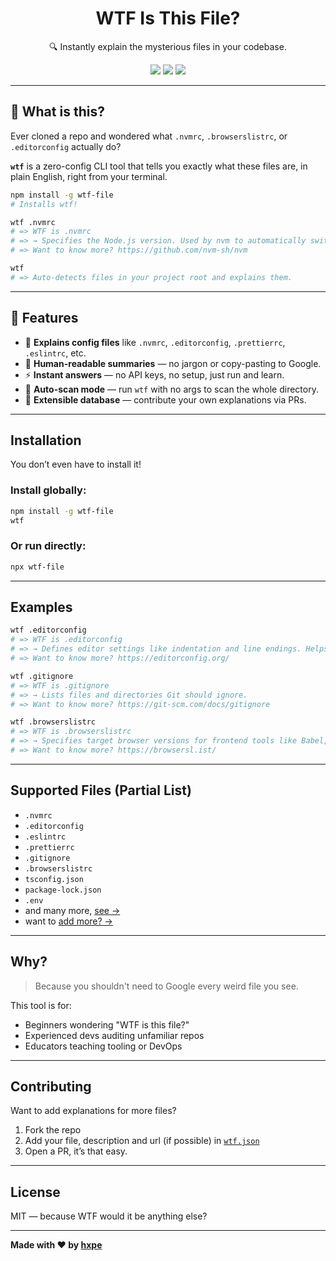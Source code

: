 <h1 align="center">
WTF Is This File?
</h1>
<p align="center">
🔍 Instantly explain the mysterious files in your codebase.
<p>
<p align="center">
  <a href="https://www.npmjs.com/package/wtf-file"><img src="https://img.shields.io/npm/v/wtf-file?style=for-the-badge"></a>
  <a href="https://www.npmjs.com/package/wtf-file"><img src="https://img.shields.io/npm/dw/wtf-file?style=for-the-badge"></a>
  <a href="https://www.npmjs.com/package/wtf-file"><img src="https://img.shields.io/npm/last-update/wtf-file?style=for-the-badge"></a>  
<p>

---

## 🤔 What is this?

Ever cloned a repo and wondered what `.nvmrc`, `.browserslistrc`, or `.editorconfig` actually do?

**`wtf`** is a zero-config CLI tool that tells you exactly what these files are, in plain English, right from your terminal.

```bash
npm install -g wtf-file
# Installs wtf!

wtf .nvmrc
# => WTF is .nvmrc
# => → Specifies the Node.js version. Used by nvm to automatically switch versions.
# => Want to know more? https://github.com/nvm-sh/nvm

wtf
# => Auto-detects files in your project root and explains them.
```

---

## 🚀 Features

* 🔎 **Explains config files** like `.nvmrc`, `.editorconfig`, `.prettierrc`, `.eslintrc`, etc.
* 🤠 **Human-readable summaries** — no jargon or copy-pasting to Google.
* ⚡ **Instant answers** — no API keys, no setup, just run and learn.
* 📁 **Auto-scan mode** — run `wtf` with no args to scan the whole directory.
* 🧹 **Extensible database** — contribute your own explanations via PRs.

---

## Installation

You don’t even have to install it!

### Install globally:

```bash
npm install -g wtf-file
wtf
```

### Or run directly:

```bash
npx wtf-file
```

---

## Examples

```bash
wtf .editorconfig
# => WTF is .editorconfig
# => → Defines editor settings like indentation and line endings. Helps maintain consistent code style.
# => Want to know more? https://editorconfig.org/

wtf .gitignore
# => WTF is .gitignore
# => → Lists files and directories Git should ignore.
# => Want to know more? https://git-scm.com/docs/gitignore

wtf .browserslistrc
# => WTF is .browserslistrc
# => → Specifies target browser versions for frontend tools like Babel, Autoprefixer, etc.
# => Want to know more? https://browsersl.ist/
```

---

## Supported Files (Partial List)

* `.nvmrc`
* `.editorconfig`
* `.eslintrc`
* `.prettierrc`
* `.gitignore`
* `.browserslistrc`
* `tsconfig.json`
* `package-lock.json`
* `.env`
* and many more, [see →](data/wtf.json)
* want to [add more? →](#contributing)

---

## Why?

> Because you shouldn't need to Google every weird file you see.

This tool is for:

- Beginners wondering "WTF is this file?"
- Experienced devs auditing unfamiliar repos
- Educators teaching tooling or DevOps

---

## Contributing

Want to add explanations for more files?

1. Fork the repo
2. Add your file, description and url (if possible) in [`wtf.json`](./wtf.json)
3. Open a PR, it’s that easy.

---

## License

MIT — because WTF would it be anything else?

---

**Made with ❤️ by [hxpe](https://github.com/hxpe-dev)**
